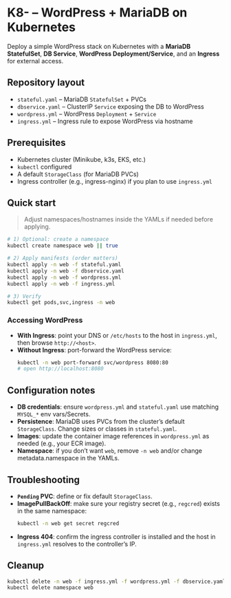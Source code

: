 # K8- – WordPress + MariaDB on Kubernetes

Deploy a simple WordPress stack on Kubernetes with a **MariaDB StatefulSet**, **DB Service**, **WordPress Deployment/Service**, and an **Ingress** for external access.

## Repository layout
- `stateful.yaml` – MariaDB `StatefulSet` + PVCs  
- `dbservice.yaml` – ClusterIP `Service` exposing the DB to WordPress  
- `wordpress.yml` – WordPress `Deployment` + `Service`  
- `ingress.yml` – Ingress rule to expose WordPress via hostname

## Prerequisites
- Kubernetes cluster (Minikube, k3s, EKS, etc.)
- `kubectl` configured
- A default `StorageClass` (for MariaDB PVCs)
- Ingress controller (e.g., ingress-nginx) if you plan to use `ingress.yml`

## Quick start
> Adjust namespaces/hostnames inside the YAMLs if needed before applying.

```bash
# 1) Optional: create a namespace
kubectl create namespace web || true

# 2) Apply manifests (order matters)
kubectl apply -n web -f stateful.yaml
kubectl apply -n web -f dbservice.yaml
kubectl apply -n web -f wordpress.yml
kubectl apply -n web -f ingress.yml

# 3) Verify
kubectl get pods,svc,ingress -n web
```

### Accessing WordPress
- **With Ingress**: point your DNS or `/etc/hosts` to the host in `ingress.yml`, then browse `http://<host>`.
- **Without Ingress**: port-forward the WordPress service:
  ```bash
  kubectl -n web port-forward svc/wordpress 8080:80
  # open http://localhost:8080
  ```

## Configuration notes
- **DB credentials**: ensure `wordpress.yml` and `stateful.yaml` use matching `MYSQL_*` env vars/Secrets.
- **Persistence**: MariaDB uses PVCs from the cluster’s default `StorageClass`. Change sizes or classes in `stateful.yaml`.
- **Images**: update the container image references in `wordpress.yml` as needed (e.g., your ECR image).
- **Namespace**: if you don’t want `web`, remove `-n web` and/or change metadata.namespace in the YAMLs.

## Troubleshooting
- **`Pending` PVC**: define or fix default `StorageClass`.
- **ImagePullBackOff**: make sure your registry secret (e.g., `regcred`) exists in the same namespace:
  ```bash
  kubectl -n web get secret regcred
  ```
- **Ingress 404**: confirm the ingress controller is installed and the host in `ingress.yml` resolves to the controller’s IP.

## Cleanup
```bash
kubectl delete -n web -f ingress.yml -f wordpress.yml -f dbservice.yaml -f stateful.yaml
kubectl delete namespace web
```
